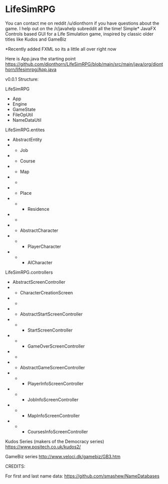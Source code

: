 # LifeSimRPG
You can contact me on reddit /u/dionthorn if you have questions about the game. I help out on the /r/javahelp subreddit all the time!
Simple* JavaFX Controls based GUI for a Life Simulation game, inspired by classic older titles like Kudos and GameBiz

*Recently added FXML so its a little all over right now

Here is App.java the starting point
https://github.com/dionthorn/LifeSimRPG/blob/main/src/main/java/org/dionthorn/lifesimrpg/App.java

v0.0.1 Structure:

LifeSimRPG
+ App
+ Engine
+ GameState
+ FileOpUtil
+ NameDataUtil
      
LifeSimRPG.entites
+ AbstractEntity
+ + Job
+ + Course
+ + Map
+ +
+ + Place
+ + + Residence
+ +
+ + AbstractCharacter
+ + + PlayerCharacter
+ + + AICharacter
            
LifeSimRPG.controllers
+ AbstractScreenController
+ + CharacterCreationScreen
+ +
+ + AbstractStartScreenController
+ + + StartScreenController
+ + + GameOverScreenController
+ +
+ + AbstractGameScreenController
+ + + PlayerInfoScreenController
+ + + JobInfoScreenController
+ + + MapInfoScreenController
+ + + CoursesInfoScreenController

Kudos Series (makers of the Democracy series)
https://www.positech.co.uk/kudos2/
 
GameBiz series
http://www.veloci.dk/gamebiz/GB3.htm

CREDITS:

For first and last name data:
https://github.com/smashew/NameDatabases
